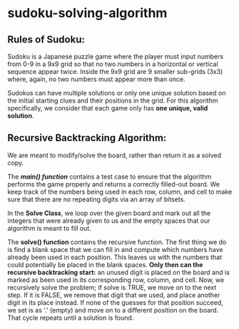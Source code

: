 # sudoku-solving-algorithm

## Rules of Sudoku:
Sudoku is a Japanese puzzle game where the player must input numbers from 0-9 in a 9x9 grid so that no two numbers in a horizontal or vertical sequence appear twice. Inside the 9x9 grid are 9 smaller sub-grids (3x3) where, again, no two numbers must appear more than once.

Sudokus can have multiple solutions or only one unique solution based on the initial starting clues and their positions in the grid. For this algorithm specifically, we consider that each game only has **one unique, valid solution**.

## Recursive Backtracking Algorithm:
We are meant to modify/solve the board, rather than return it as a solved copy. 

The _**main() function**_ contains a test case to ensure that the algorithm performs the game properly and returns a correctly filled-out board. We keep track of the numbers being used in each row, column, and cell to make sure that there are no repeating digits via an array of bitsets. 

In the __**Solve Class**__, we loop over the given board and mark out all the integers that were already given to us and the empty spaces that our algorithm is meant to fill out. 

The __**solve() function**__ contains the recursive function. The first thing we do is find a blank space that we can fill in and compute which numbers have already been used in each position. This leaves us with the numbers that could potentially be placed in the blank spaces. __Only then can the recursive backtracking start:__ an unused digit is placed on the board and is marked as been used in its corresponding row, column, and cell. Now, we recursively solve the problem; if solve is TRUE, we move on to the next step. If it is FALSE, we remove that digit that we used, and place another digit in its place instead. If none of the guesses for that position succeed, we set is as '.' (empty) and move on to a different position on the board. That cycle repeats until a solution is found.
